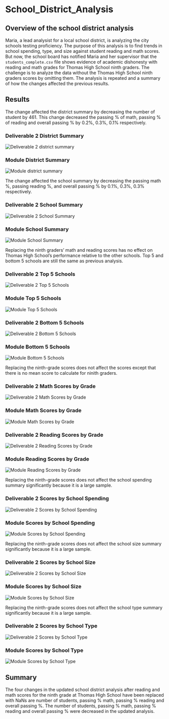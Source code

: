 # School_District_Analysis

## Overview of the school district analysis

Maria, a lead analysist for a local school district, is analyzing the city schools testing proficiency. The purpose of this analysis is to find trends in school spending, type, and size against student reading and math scores. But now, the school board has notified Maria and her supervisor that the ```students_complete.csv``` file shows evidence of academic dishonesty with reading and math grades for Thomas High School ninth graders. The challenge is to analyze the data without the Thomas High School ninth graders scores by omitting them. The analysis is repeated and a summary of how the changes affected the previous results.

## Results

The change affected the district summary by decreasing the number of student by 461. This change decreased the passing % of math, passing % of reading and overall passing % by 0.2%, 0.3%, 0.1% respectively.

### Deliverable 2 District Summary
![Deliverable 2 district summary](/Screenshots/screenshot%20of%20deliverable%202%20district%20summary.png)
### Module District Summary
![Module district summary](Screenshots/screenshot%20of%20module%20district%20summary.png)

The change affected the school summary by decreasing the passing math %, passing reading %, and overall passing % by 0.1%, 0.3%, 0.3% respectively.

### Deliverable 2 School Summary
![Deliverable 2 School Summary](/Screenshots/screenshot%20of%20deliverable%202%20school%20summary%202%20correct.png)
### Module School Summary
![Module School Summary](/Screenshots/screenshot%20of%20module%20school%20summary.png)

Replacing the ninth graders’ math and reading scores has no effect on Thomas High School’s performance relative to the other schools. Top 5 and bottom 5 schools are still the same as previous analysis.

### Deliverable 2 Top 5 Schools
![Deliverable 2 Top 5 Schools](/Screenshots/screenshot%20of%20deliverable%202%20top%205%20schools.png)
### Module Top 5 Schools
![Module Top 5 Schools](/Screenshots/screenshot%20of%20module%20top%205%20schools.png)
### Deliverable 2 Bottom 5 Schools
![Deliverable 2 Bottom 5 Schools](/Screenshots/screenshot%20of%20deliverable%202%20bottom%205%20schools.png)
### Module Bottom 5 Schools
![Module Bottom 5 Schools](/Screenshots/screenshot%20of%20module%20bottom%205%20schools.png)

Replacing the ninth-grade scores does not affect the scores except that there is no mean score to calculate  for ninith graders.

### Deliverable 2 Math Scores by Grade
![Deliverable 2 Math Scores by Grade](/Screenshots/screenshot%20of%20deliverable%202%20math%20scores%20by%20grade%20correct.png)
### Module Math Scores by Grade
![Module Math Scores by Grade](/Screenshots/screenshot%20of%20module%20math%20scores%20by%20grade.png)
### Deliverable 2 Reading Scores by Grade
![Deliverable 2 Reading Scores by Grade](/Screenshots/screenshot%20of%20deliverable%202%20reading%20scores%20by%20grade%20correct.png)
### Module Reading Scores by Grade
![Module Reading Scores by Grade](/Screenshots/screenshot%20of%20module%20reading%20scores%20by%20grade.png)

Replacing the ninth-grade scores does not affect the school spending summary significantly because it is a large sample.

### Deliverable 2 Scores by School Spending
![Deliverable 2 Scores by School Spending](/Screenshots/screenshot%20of%20deliverable%202%20spending%20summary.png)
### Module Scores by School Spending
![Module Scores by School Spending](/Screenshots/screenshot%20of%20module%20spending%20summary.png)

Replacing the ninth-grade scores does not affect the school size summary significantly because it is a large sample. 

### Deliverable 2 Scores by School Size
![Deliverable 2 Scores by School Size](/Screenshots/screenshot%20of%20deliverable%202%20school%20size%20summary.png)
### Module Scores by School Size
![Module Scores by School Size](/Screenshots/screenshot%20of%20module%20school%20size%20summary.png)

Replacing the ninth-grade scores does not affect the school type summary significantly because it is a large sample. 

### Deliverable 2 Scores by School Type
![Deliverable 2 Scores by School Type](/Screenshots/screenshot%20of%20deliverable%202%20school%20type%20summary.png)
### Module Scores by School Type
![Module Scores by School Type](/Screenshots/screenshot%20of%20module%20school%20type%20summary.png)


## Summary

The four changes in the updated school district analysis after reading and math scores for the ninth grade at Thomas High School have been replaced with NaNs are number of students, passing % math, passing % reading and overall passing %. The number of students, passing % math, passing % reading and overall passing % were decreased in the updated analysis.
